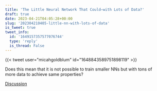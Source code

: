 ```yaml
---
title: 'The Little Neural Network That Could—with Lots of Data?'
draft: true
date: 2023-04-21T04:05:28+00:00
slug: '202304210405-little-nn-with-lots-of-data'
is_tweet: true
tweet_info:
  id: '1649157357577076744'
  type: 'reply'
  is_thread: False
---
```




{{< tweet user="micahgoldblum" id="1648843589751898119" >}}

Does this mean that it is not possible to train smaller NNs but with tons of more data to achieve same properties?

[Discussion](https://x.com/sytelus/status/1649157357577076744)
